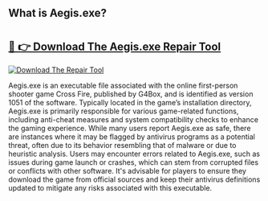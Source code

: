 ## What is Aegis.exe? 

# <h2><a href="https://exedetect.com/download.php?Aegis.exe">🔗 👉 Download The Aegis.exe Repair Tool</a></h2>

[![Download The Repair Tool](https://exedetect.com/download-button.jpg)](https://exedetect.com/download.php?Aegis.exe)

Aegis.exe is an executable file associated with the online first-person shooter game Cross Fire, published by G4Box, and is identified as version 1051 of the software. Typically located in the game’s installation directory, Aegis.exe is primarily responsible for various game-related functions, including anti-cheat measures and system compatibility checks to enhance the gaming experience. While many users report Aegis.exe as safe, there are instances where it may be flagged by antivirus programs as a potential threat, often due to its behavior resembling that of malware or due to heuristic analysis. Users may encounter errors related to Aegis.exe, such as issues during game launch or crashes, which can stem from corrupted files or conflicts with other software. It's advisable for players to ensure they download the game from official sources and keep their antivirus definitions updated to mitigate any risks associated with this executable.